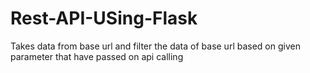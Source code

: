 # Rest-API-USing-Flask
Takes data from base url and filter the data of base url based on given parameter that have passed on api calling
